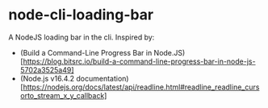 # node-cli-loading-bar

A NodeJS loading bar in the cli. Inspired by:

- (Build a Command-Line Progress Bar in Node.JS)[https://blog.bitsrc.io/build-a-command-line-progress-bar-in-node-js-5702a3525a49]
- (Node.js v16.4.2 documentation)[https://nodejs.org/docs/latest/api/readline.html#readline_readline_cursorto_stream_x_y_callback]
